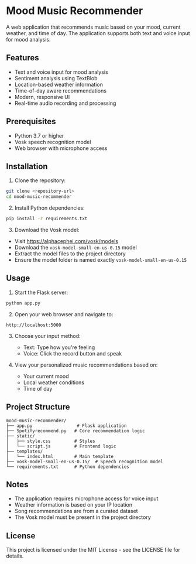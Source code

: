 # Mood Music Recommender

A web application that recommends music based on your mood, current weather, and time of day. The application supports both text and voice input for mood analysis.

## Features

- Text and voice input for mood analysis
- Sentiment analysis using TextBlob
- Location-based weather information
- Time-of-day aware recommendations
- Modern, responsive UI
- Real-time audio recording and processing

## Prerequisites

- Python 3.7 or higher
- Vosk speech recognition model
- Web browser with microphone access

## Installation

1. Clone the repository:
```bash
git clone <repository-url>
cd mood-music-recommender
```

2. Install Python dependencies:
```bash
pip install -r requirements.txt
```

3. Download the Vosk model:
- Visit https://alphacephei.com/vosk/models
- Download the `vosk-model-small-en-us-0.15` model
- Extract the model files to the project directory
- Ensure the model folder is named exactly `vosk-model-small-en-us-0.15`

## Usage

1. Start the Flask server:
```bash
python app.py
```

2. Open your web browser and navigate to:
```
http://localhost:5000
```

3. Choose your input method:
   - Text: Type how you're feeling
   - Voice: Click the record button and speak

4. View your personalized music recommendations based on:
   - Your current mood
   - Local weather conditions
   - Time of day

## Project Structure

```
mood-music-recommender/
├── app.py                 # Flask application
├── Spotifyrecommend.py   # Core recommendation logic
├── static/
│   ├── style.css         # Styles
│   └── script.js         # Frontend logic
├── templates/
│   └── index.html        # Main template
├── vosk-model-small-en-us-0.15/  # Speech recognition model
└── requirements.txt      # Python dependencies
```

## Notes

- The application requires microphone access for voice input
- Weather information is based on your IP location
- Song recommendations are from a curated dataset
- The Vosk model must be present in the project directory

## License

This project is licensed under the MIT License - see the LICENSE file for details. 